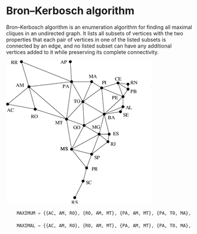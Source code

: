 # Bron–Kerbosch algorithm

Bron–Kerbosch algorithm is an enumeration algorithm for finding all maximal cliques in an undirected graph. It lists all subsets of vertices with the two properties that each pair of vertices in one of the listed subsets is connected by an edge, and no listed subset can have any additional vertices added to it while preserving its complete connectivity.

![Brazil states graph](./Figura-13-Adjacncia-entre-estados-do-Brasil-veja-exemplo-15.png)

```py
    MAXIMUM = {{AC, AM, RO}, {RO, AM, MT}, {PA, AM, MT}, {PA, TO, MA}, {TO, MA, PI}, {TO, BA, PI}, {TO, GO, MT}, {PI, CE, PE}, {CE, RN, PB}, {CE, PE, PB}, {AL, BA, PE}, {MS, MT, GO}, {MS, SP, MG}, {GO, BA, MG}, {MG, BA, ES}, {MG, RJ, SP}, {SC, RS}}

    MAXIMAL = {{AC, AM, RO}, {RO, AM, MT}, {PA, AM, MT}, {PA, TO, MA}, {TO, MA, PI}, {TO, BA, PI}, {TO, GO, MT}, {PI, CE, PE}, {CE, RN, PB}, {CE, PE, PB}, {AL, BA, PE}, {MS, MT, GO}, {MS, SP, MG}, {GO, BA, MG}, {MG, BA, ES}, {MG, RJ, SP}}
```
